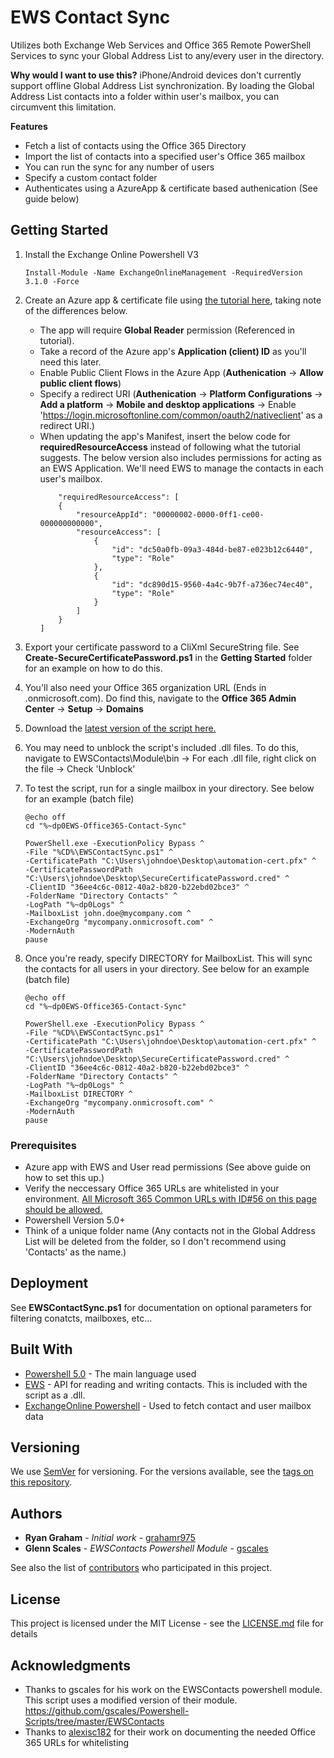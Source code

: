 # EWS Contact Sync
Utilizes both Exchange Web Services and Office 365 Remote PowerShell Services to sync your Global Address List to any/every user in the directory.

**Why would I want to use this?** iPhone/Android devices don't currently support offline Global Address List synchronization. By loading the Global Address List contacts into a folder within user's mailbox, you can circumvent this limitation.

**Features**
- Fetch a list of contacts using the Office 365 Directory
- Import the list of contacts into a specified user's Office 365 mailbox
- You can run the sync for any number of users
- Specify a custom contact folder
- Authenticates using a AzureApp & certificate based authenication (See guide below)

## Getting Started
1. Install the Exchange Online Powershell V3
    ```
    Install-Module -Name ExchangeOnlineManagement -RequiredVersion 3.1.0 -Force
    ```
2. Create an Azure app & certificate file using [the tutorial here](https://github.com/MicrosoftDocs/office-docs-powershell/blob/main/exchange/docs-conceptual/app-only-auth-powershell-v2.md), taking note of the differences below.
    * The app will require **Global Reader** permission (Referenced in tutorial).
    * Take a record of the Azure app's **Application (client) ID** as you'll need this later.
    * Enable Public Client Flows in the Azure App (**Authenication** -> **Allow public client flows**)
    * Specify a redirect URI (**Authenication** -> **Platform Configurations** -> **Add a platform** -> **Mobile and desktop applications** -> Enable 'https://login.microsoftonline.com/common/oauth2/nativeclient' as a redirect URI.)
    * When updating the app's Manifest, insert the below code for **requiredResourceAccess** instead of following what the tutorial suggests. The below version also includes permissions for acting as an EWS Application. We'll need EWS to manage the contacts in each user's mailbox.
        ```
            "requiredResourceAccess": [
            {
                "resourceAppId": "00000002-0000-0ff1-ce00-000000000000",
                "resourceAccess": [
                    {
                        "id": "dc50a0fb-09a3-484d-be87-e023b12c6440",
                        "type": "Role"
                    },
                    {
                        "id": "dc890d15-9560-4a4c-9b7f-a736ec74ec40",
                        "type": "Role"
                    }
                ]
            }
        ]
        ```
3. Export your certificate password to a CliXml SecureString file. See **Create-SecureCertificatePassword.ps1** in the **Getting Started** folder for an example on how to do this.
4. You'll also need your Office 365 organization URL (Ends in .onmicrosoft.com). Do find this, navigate to the **Office 365 Admin Center** -> **Setup** -> **Domains**
5. Download the [latest version of the script here.](https://github.com/grahamr975/EWS-Office365-Contact-Sync)
6. You may need to unblock the script's included .dll files. To do this, navigate to EWSContacts\Module\bin -> For each .dll file, right click on the file -> Check 'Unblock'

7. To test the script, run for a single mailbox in your directory. See below for an example (batch file)
    ```
    @echo off
    cd "%~dp0EWS-Office365-Contact-Sync"

    PowerShell.exe -ExecutionPolicy Bypass ^
    -File "%CD%\EWSContactSync.ps1" ^
    -CertificatePath "C:\Users\johndoe\Desktop\automation-cert.pfx" ^
    -CertificatePasswordPath "C:\Users\johndoe\Desktop\SecureCertificatePassword.cred" ^
    -ClientID "36ee4c6c-0812-40a2-b820-b22ebd02bce3" ^
    -FolderName "Directory Contacts" ^
    -LogPath "%~dp0Logs" ^
    -MailboxList john.doe@mycompany.com ^
    -ExchangeOrg "mycompany.onmicrosoft.com" ^
    -ModernAuth
    pause
    ```
8. Once you're ready, specify DIRECTORY for MailboxList. This will sync the contacts for all users in your directory. See below for an example (batch file)
    ```
    @echo off
    cd "%~dp0EWS-Office365-Contact-Sync"

    PowerShell.exe -ExecutionPolicy Bypass ^
    -File "%CD%\EWSContactSync.ps1" ^
    -CertificatePath "C:\Users\johndoe\Desktop\automation-cert.pfx" ^
    -CertificatePasswordPath "C:\Users\johndoe\Desktop\SecureCertificatePassword.cred" ^
    -ClientID "36ee4c6c-0812-40a2-b820-b22ebd02bce3" ^
    -FolderName "Directory Contacts" ^
    -LogPath "%~dp0Logs" ^
    -MailboxList DIRECTORY ^
    -ExchangeOrg "mycompany.onmicrosoft.com" ^
    -ModernAuth
    pause
    ```

### Prerequisites

- Azure app with EWS and User read permissions (See above guide on how to set this up.)
- Verify the neccessary Office 365 URLs are whitelisted in your environment. [All Microsoft 365 Common URLs with ID#56 on this page should be allowed.](https://docs.microsoft.com/en-us/microsoft-365/enterprise/urls-and-ip-address-ranges?view=o365-worldwide)
- Powershell Version 5.0+
- Think of a unique folder name (Any contacts not in the Global Address List will be deleted from the folder, so I don't recommend using 'Contacts' as the name.)

## Deployment

See **EWSContactSync.ps1** for documentation on optional parameters for filtering conatcts, mailboxes, etc...

## Built With

* [Powershell 5.0](https://github.com/PowerShell/PowerShell) - The main language used
* [EWS](https://docs.microsoft.com/en-us/exchange/client-developer/web-service-reference/ews-reference-for-exchange) - API for reading and writing contacts. This is included with the script as a .dll.
* [ExchangeOnline Powershell](https://www.powershellgallery.com/packages/ExchangeOnlineManagement/2.0.5) - Used to fetch contact and user mailbox data

## Versioning

We use [SemVer](http://semver.org/) for versioning. For the versions available, see the [tags on this repository](https://github.com/your/project/tags). 

## Authors

* **Ryan Graham** - *Initial work* - [grahamr975](https://github.com/grahamr975)
* **Glenn Scales** - *EWSContacts Powershell Module* - [gscales](https://github.com/gscales)

See also the list of [contributors](https://github.com/your/project/contributors) who participated in this project.

## License

This project is licensed under the MIT License - see the [LICENSE.md](LICENSE.md) file for details

## Acknowledgments

* Thanks to gscales for his work on the EWSContacts powershell module. This script uses a modified version of their module. https://github.com/gscales/Powershell-Scripts/tree/master/EWSContacts
* Thanks to [alexisc182](https://github.com/alexisc182) for their work on documenting the needed Office 365 URLs for whitelisting
